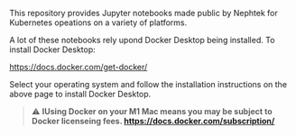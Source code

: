 This repository provides Jupyter notebooks made public by Nephtek for Kubernetes opeations on a variety of platforms.

A lot of these notebooks rely upond Docker Desktop being installed. To install Docker Desktop:

https://docs.docker.com/get-docker/

Select your operating system and follow the installation instructions on the above page to install Docker Desktop.

> :warning: **IUsing Docker on your M1 Mac means you may be subject to Docker licenseing fees.
https://docs.docker.com/subscription/**
